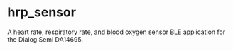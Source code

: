 # hrp_sensor
A heart rate, respiratory rate, and blood oxygen sensor BLE application for the Dialog Semi DA14695.
